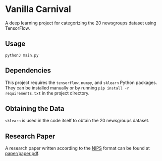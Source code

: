 # Vanilla Carnival
A deep learning project for categorizing the 20 newsgroups dataset using TensorFlow.

## Usage
`python3 main.py`

## Dependencies
This project requires the `tensorflow`, `numpy`, and `sklearn` Python packages. They can be installed manually or by running `pip install -r requirements.txt` in the project directory.

## Obtaining the Data
`sklearn` is used in the code itself to obtain the 20 newsgroups dataset.

## Research Paper
A research paper written according to the [NIPS](https://nips.cc/) format can be found at [paper/paper.pdf](paper/paper.pdf).
